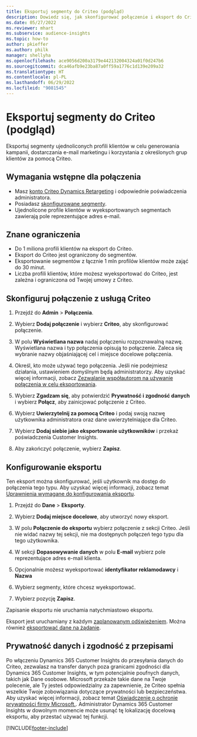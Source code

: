 ```yaml
---
title: Eksportuj segmenty do Criteo (podgląd)
description: Dowiedz się, jak skonfigurować połączenie i eksport do Criteo.
ms.date: 05/27/2022
ms.reviewer: mhart
ms.subservice: audience-insights
ms.topic: how-to
author: pkieffer
ms.author: philk
manager: shellyha
ms.openlocfilehash: ace9056d200a3179e442132004324a01f0d247b6
ms.sourcegitcommit: dca46afb9e23ba87a0ff59a1776c1d139e209a32
ms.translationtype: HT
ms.contentlocale: pl-PL
ms.lasthandoff: 06/29/2022
ms.locfileid: "9081545"
---
```

# <a name="export-segments-to-criteo-preview"></a>Eksportuj segmenty do Criteo (podgląd)

Eksportuj segmenty ujednoliconych profili klientów w celu generowania kampanii, dostarczania e-mail marketingu i korzystania z określonych grup klientów za pomocą Criteo.

## <a name="prerequisites-for-connection"></a>Wymagania wstępne dla połączenia

-   Masz [konto Criteo Dynamics Retargeting](https://www.criteo.com/login/) i odpowiednie poświadczenia administratora.
-   Posiadasz [skonfigurowane segmenty](segments.md).
-   Ujednolicone profile klientów w wyeksportowanych segmentach zawierają pole reprezentujące adres e-mail.

## <a name="known-limitations"></a>Znane ograniczenia

- Do 1 miliona profili klientów na eksport do Criteo.
- Eksport do Criteo jest ograniczony do segmentów.
- Eksportowanie segmentów z łącznie 1 mln profilów klientów może zająć do 30 minut. 
- Liczba profili klientów, które możesz wyeksportować do Criteo, jest zależna i ograniczona od Twojej umowy z Criteo.

## <a name="set-up-connection-to-criteo"></a>Skonfiguruj połączenie z usługą Criteo

1. Przejdź do **Admin** > **Połączenia**.

1. Wybierz **Dodaj połączenie** i wybierz **Criteo**, aby skonfigurować połączenie.

1. W polu **Wyświetlana nazwa** nadaj połączeniu rozpoznawalną nazwę. Wyświetlana nazwa i typ połączenia opisują to połączenie. Zaleca się wybranie nazwy objaśniającej cel i miejsce docelowe połączenia.

1. Określ, kto może używać tego połączenia. Jeśli nie podejmiesz działania, ustawieniem domyślnym będą administratorzy. Aby uzyskać więcej informacji, zobacz [Zezwalanie współautorom na używanie połączenia w celu eksportowania](connections.md#allow-contributors-to-use-a-connection-for-exports).

1. Wybierz **Zgadzam się**, aby potwierdzić **Prywatność i zgodność danych** i wybierz **Połącz**, aby zainicjować połączenie z Criteo.

1. Wybierz **Uwierzytelnij za pomocą Criteo** i podaj swoją nazwę użytkownika administratora oraz dane uwierzytelniające dla Criteo. 

1. Wybierz **Dodaj siebie jako eksportowanie użytkowników** i przekaż poświadczenia Customer Insights.

1. Aby zakończyć połączenie, wybierz **Zapisz**.

## <a name="configure-an-export"></a>Konfigurowanie eksportu

Ten eksport można skonfigurować, jeśli użytkownik ma dostęp do połączenia tego typu. Aby uzyskać więcej informacji, zobacz temat [Uprawnienia wymagane do konfigurowania eksportu](export-destinations.md#set-up-a-new-export).

1. Przejdź do **Dane** > **Eksporty**.

1. Wybierz **Dodaj miejsce docelowe**, aby utworzyć nowy eksport.

1. W polu **Połączenie do eksportu** wybierz połączenie z sekcji Criteo. Jeśli nie widać nazwy tej sekcji, nie ma dostępnych połączeń tego typu dla tego użytkownika. 

1. W sekcji **Dopasowywanie danych** w polu **E-mail** wybierz pole reprezentujące adres e-mail klienta. 

1. Opcjonalnie możesz wyeksportować **identyfikator reklamodawcy** i **Nazwa**

1. Wybierz segmenty, które chcesz wyeksportować. 

1. Wybierz pozycję **Zapisz**.

Zapisanie eksportu nie uruchamia natychmiastowo eksportu.

Eksport jest uruchamiany z każdym [zaplanowanym odświeżeniem](system.md#schedule-tab). Można również [eksportować dane na żądanie](export-destinations.md#run-exports-on-demand). 

## <a name="data-privacy-and-compliance"></a>Prywatność danych i zgodność z przepisami

Po włączeniu Dynamics 365 Customer Insights do przesyłania danych do Criteo, zezwalasz na transfer danych poza granicami zgodności dla Dynamics 365 Customer Insights, w tym potencjalnie poufnych danych, takich jak Dane osobowe. Microsoft przekaże takie dane na Twoje polecenie, ale Ty jesteś odpowiedzialny za zapewnienie, że Criteo spełnia wszelkie Twoje zobowiązania dotyczące prywatności lub bezpieczeństwa. Aby uzyskać więcej informacji, zobacz temat [Oświadczenie o ochronie prywatności firmy Microsoft.](https://go.microsoft.com/fwlink/?linkid=396732).
Administrator Dynamics 365 Customer Insights w dowolnym momencie może usunąć tę lokalizację docelową eksportu, aby przestać używać tej funkcji.


[!INCLUDE[footer-include](includes/footer-banner.md)]
